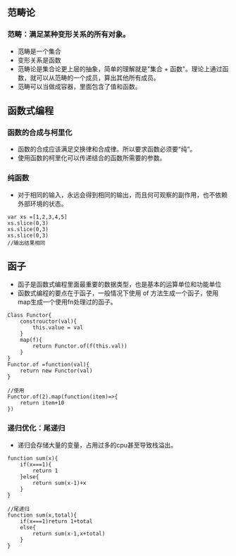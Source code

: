 ## 范畴论
### 范畴：满足某种变形关系的所有对象。
- 范畴是一个集合
- 变形关系是函数
- 范畴论是集合论更上层的抽象，简单的理解就是"集合 + 函数"。理论上通过函数，就可以从范畴的一个成员，算出其他所有成员。
- 范畴可以当做成容器，里面包含了值和函数。

## 函数式编程

### 函数的合成与柯里化
- 函数的合成应该满足交换律和合成律。所以要求函数必须要“纯”。
- 使用函数的柯里化可以传递结合的函数所需要的参数。

### 纯函数
- 对于相同的输入，永远会得到相同的输出，而且何可观察的副作用，也不依赖外部环境的状态。
```
var xs =[1,2,3,4,5]
xs.slice(0,3)
xs.slice(0,3)
xs.slice(0,3)
//输出结果相同
```
## 函子
- 函子是函数式编程里面最重要的数据类型，也是基本的运算单位和功能单位
- 函数式编程的要点在于函子，一般情况下使用 of 方法生成一个函子，使用map生成一个使用fn处理过的函子。
```
Class Functor{
    constrouctor(val){
        this.value = val
    }
    map(f){
        return Functor.of(f(this.val))
    }
}
Functor.of =function(val){
    return new Functor(val)
}

//使用
Functor.of(2).map(function(item)=>{
    return item+10
})
```

### 递归优化：尾递归
- 递归会存储大量的变量，占用过多的cpu甚至导致栈溢出。
```
function sum(x){
    if(x===1){
        return 1
    }else{
        return sum(x-1)+x
    }
}

//尾递归
function sum(x,total){
    if(x===1)return 1+total
    else{
        return sum(x-1,x+total)
    }
}
```

